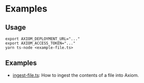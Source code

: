 # Examples

## Usage

```shell
export AXIOM_DEPLOYMENT_URL="..."
export AXIOM_ACCESS_TOKEN="..."
yarn ts-node <example-file.ts>
```

## Examples

* [ingest-file.ts](ingest-file.ts): How to ingest the contents of a file into
  Axiom.

